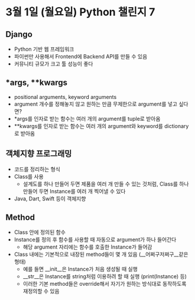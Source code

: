 # 3월 1일 (월요일) Python 챌린지 7
   
## Django
- Python 기반 웹 프레임워크
- 파이썬만 사용해서 Frontend에 Backend API를 만들 수 있음
- 커뮤니티 규모가 크고 툴 성능이 좋다

## *args, **kwargs
- positional arguments, keyword arguments
- argument 개수를 정해놓지 않고 원하는 만큼 무제한으로 argument를 넣고 싶다면?
- *args를 인자로 받는 함수는 여러 개의 argument를 tuple로 받아옴
- **kwargs를 인자로 받는 함수는 여러 개의 argument와 keyword를 dictionary로 받아옴

## 객체지향 프로그래밍
- 코드를 정리하는 형식
- Class를 사용
    - 설계도를 하나 만들어 두면 제품을 여러 개 만들 수 있는 것처럼, Class를 하나 만들어 두면 Instance를 여러 개 찍어낼 수 있다
- Java, Dart, Swift 등이 객체지향

## Method
- Class 안에 정의된 함수
- Instance를 정의 후 함수를 사용할 때 자동으로 argument가 하나 들어간다
    - 해당 argument 자리에는 함수를 호출한 Instance가 들어감
- Class 내에는 기본적으로 내장된 method들이 몇 개 있음 (__어쩌구저쩌구__같은 형태)
    - 예를 들면 __init__은 Instance가 처음 생성될 때 실행
    - __str__은 Instance를 string처럼 이용하려 할 때 실행 (print(Instance) 등)
    - 이러한 기본 method들은 override해서 자기가 원하는 방식대로 동작하도록 재정의할 수 있음
